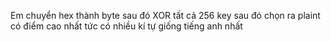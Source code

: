 Em chuyển hex thành byte sau đó XOR tất cả 256 key sau đó chọn ra plaint có điểm cao nhất tức có nhiều kí tự giống tiếng anh nhất
